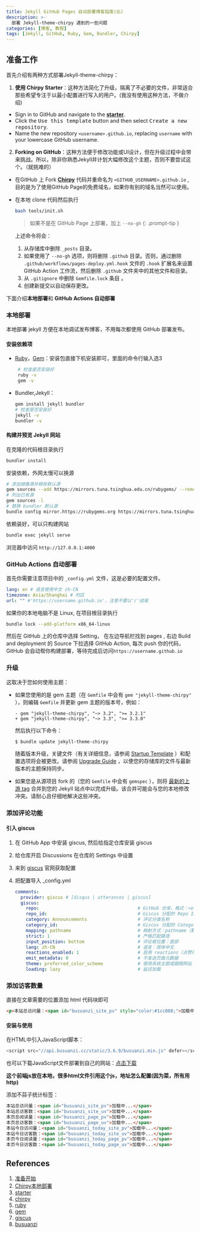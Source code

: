 ```yaml
---
title: Jekyll GitHub Pages 自动部署博客指南(北)
description: >-
  部署 Jekyll-theme-chirpy 遇到的一些问题
categories: [博客, 教程]
tags: [Jekyll, GitHub, Ruby, Gem, Bundler, Chirpy]
---
```


## 准备工作

首先介绍有两种方式部署Jekyll-theme-chirpy：

1. **使用 Chirpy Starter**：这种方法简化了升级，隔离了不必要的文件，非常适合那些希望专注于以最小配置进行写入的用户。(我没有使用这种方法，不做介绍)
  - Sign in to GitHub and navigate to the [**starter**][starter].
  - Click the <kbd>Use this template</kbd> button and then select <kbd>Create a new repository</kbd>.
  - Name the new repository `<username>.github.io`, replacing `username` with your lowercase GitHub username.


2. **Forking on GitHub**：这种方法便于修改功能或UI设计，但在升级过程中会带来挑战。所以，除非你熟悉Jekyll并计划大幅修改这个主题，否则不要尝试这个。（就挑难的）

  - 在GitHub 上 Fork [ **Chirpy**][chirpy] 代码并重命名为 `<GITHUB_USERNAME>.github.io` ,目的是为了使用GitHub Page的免费域名，如果你有别的域名当然可以使用。
  - 在本地 clone 代码然后执行

    ```bash
    bash tools/init.sh
    ```

    > 如果不是在 GitHub Page 上部署，加上 `--no-gh`
    {: .prompt-tip }

    上述命令将会：

    1. 从存储库中删除 `_posts` 目录。
    1. 如果使用了 `--no-gh` 选项，则将删除 `.github` 目录。否则，通过删除 `.github/workflows/pages-deploy.yml.hook` 文件的 `.hook` 扩展名来设置 GitHub Action 工作流，然后删除 `.github` 文件夹中的其他文件和目录。
    1. 从 `.gitignore` 中删除 `Gemfile.lock` 条目 。
    1. 创建新提交以自动保存更改。



下面介绍**本地部署**和 **GitHub Actions 自动部署**

### 本地部署

本地部署 jekyll 方便在本地调试发布博客，不用每次都使用 GitHub 部署发布。

#### 安装依赖项

- [Ruby][ruby]，[Gem][gem]：安装包直接下机安装即可，里面的命令行输入选3

  ```bash
   # 检查是否安装好
   ruby -v
   gem -v
  ```

- Bundler,Jekyll：

  ```bash
  gem install jekyll bundler
  # 检查是否安装好
  jekyll -v
  bundler -v
  ```

#### 构建并预览 Jekyll 网站

在克隆的代码根目录执行

```bash
bundler install 
```

安装依赖，外网太慢可以换源

```bash
# 添加镜像源并移除默认源
gem sources --add https://mirrors.tuna.tsinghua.edu.cn/rubygems/ --remove https://rubygems.org/
# 列出已有源
gem sources -l
# 替换 bundler 默认源
bundle config mirror.https://rubygems.org https://mirrors.tuna.tsinghua.edu.cn/rubygems
```

依赖装好，可以只构建网站

```bash
bundle exec jekyll serve
```

浏览器中访问 `http://127.0.0.1:4000`

### GitHub Actions 自动部署

首先你需要注意项目中的 `_config.yml` 文件，这是必要的配置文件。

```yaml
lang: en # 语言使用中文 zh-CN
timezone: Asia/Shanghai # 时区
url: "" #'https://username.github.io'，注意不要以'/'结尾
```

如果你的本地电脑不是 Linux, 在项目根目录执行

```bash
bundle lock --add-platform x86_64-linux
```

然后在 GitHub 上的仓库中选择 Setting， 在左边导航栏找到 pages , 右边 Build and deployment 的 Source 下拉选择 GitHub Action, 每次 push 你的代码，GitHub 会自动帮你构建部署，等待完成后访问`https://username.github.io`

### 升级

这取决于您如何使用主题：

- 如果您使用的是 gem 主题（在 `Gemfile` 中会有 `gem "jekyll-theme-chirpy"` ），则编辑 `Gemfile` 并更新 gem 主题的版本号，例如：

  ```
  - gem "jekyll-theme-chirpy", "~> 3.2", ">= 3.2.1"
  + gem "jekyll-theme-chirpy", "~> 3.3", ">= 3.3.0"
  ```

  然后执行以下命令：

  ```
  $ bundle update jekyll-theme-chirpy
  ```

  随着版本升级，关键文件（有关详细信息，请参阅 [Startup Template](https://github.com/cotes2020/chirpy-starter) ）和配置选项将会被更改。请参阅 [Upgrade Guide](https://github.com/cotes2020/jekyll-theme-chirpy/wiki/Upgrade-Guide) ，以使您的存储库的文件与最新版本的主题保持同步。

- 如果您是从源项目 fork 的（您的 `Gemfile` 中会有 `gemspec` ），则将 [最新的上游 tag](https://github.com/cotes2020/jekyll-theme-chirpy/tags) 合并到您的 Jekyll 站点中以完成升级。该合并可能会与您的本地修改冲突。请耐心且仔细地解决这些冲突。

### 添加评论功能

#### 引入 giscus

1. 在 GitHub App 中安装 giscus, 然后给指定仓库安装 giscus

2. 给仓库开启 Discussions 在仓库的 Settings 中设置

3. 来到 [giscus][giscus] 官网获取配置

4. 把配置导入 _config.yml

   ```yaml
   comments:
     provider: giscus # [disqus | utterances | giscus]
     giscus:
       repo:                                     # GitHub 仓库，格式：<owner>/<repo>
       repo_id:                                  # Giscus 分配的 Repo ID
       category: Announcements                   # 评论分类名称
       category_id:                              # Giscus 分配的 Category ID
       mapping: pathname                         # 映射方式：pathname（默认）
       strict: 1                                 # 严格匹配路径
       input_position: bottom                    # 评论框位置：底部
       lang: zh-CN                               # 语言：简体中文
       reactions_enabled: 1                      # 启用 reactions（点赞等）
       emit_metadata: 0                          # 不发送页面元数据
       theme: preferred_color_scheme             # 使用系统主题或跟随网站
       loading: lazy                             # 延迟加载
   ```

### 添加访客数量

直接在文章需要的位置添加 html 代码块即可

```html
<p>本站总访问量：<span id="busuanzi_site_pv" style="color:#1cc088;">加载中...</span> 次 • 本站总访客数：<span id="busuanzi_site_uv" style="color:#1cc088;">加载中...</span> 人</p>
```

#### 安装与使用
在HTML中引入JavaScript脚本：

```js
<script src="//api.busuanzi.cc/static/3.6.9/busuanzi.min.js" defer></script>
```

也可以下载JavaScript文件部署到自己的网站：[点击下载](https://api.busuanzi.cc/static/3.6.9/download/Busuanzi.zip)

**这个前端js放在本地，很多html文件引用这个js，地址怎么配置(因为菜，所有用http)**

添加不蒜子统计标签：

```html
本站总访问量：<span id="busuanzi_site_pv">加载中...</span>
本站总访客数：<span id="busuanzi_site_uv">加载中...</span>
本页总阅读量：<span id="busuanzi_page_pv">加载中...</span>
本页总访客数：<span id="busuanzi_page_uv">加载中...</span>
本站今日访问量：<span id="busuanzi_today_site_pv">加载中...</span>
本站今日访客数：<span id="busuanzi_today_site_uv">加载中...</span>
本页今日阅读量：<span id="busuanzi_today_page_pv">加载中...</span>
本页今日访客数：<span id="busuanzi_today_page_uv">加载中...</span>
```



## References

1. [准备开始][]
1. [Chirpy本地部署][]
1. [starter][]
1. [chirpy][]
1. [ruby][]
1. [gem][]
1. [giscus][]
1. [busuanzi][]

[准备开始]: https://pansong291.github.io/chirpy-demo-zhCN/posts/getting-started/#%E5%8D%87%E7%BA%A7
[Chirpy本地部署]: https://august295.github.io/posts/Chirpy%E6%9C%AC%E5%9C%B0%E9%83%A8%E7%BD%B2/#11-windows
[starter]: https://github.com/cotes2020/chirpy-starter
[chirpy]: https://github.com/cotes2020/jekyll-theme-chirpy/fork
[ruby]: https://rubyinstaller.org/downloads/
[gem]: https://rubygems.org/pages/download
[giscus]: https://giscus.app/zh-CN
[busuanzi]: https://www.busuanzi.cc/
